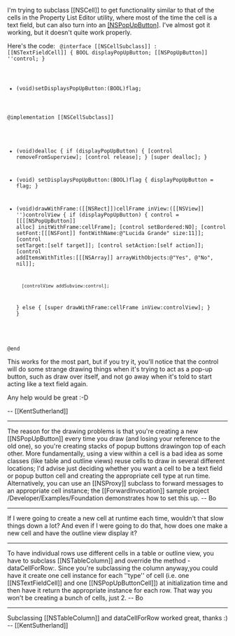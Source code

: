 I'm trying to subclass [[NSCell]] to get functionality similar to that of the cells in the Property List Editor utility, where most of the time the cell is a text field, but can also turn into an [[NSPopUpButton]](Cell). I've almost got it working, but it doesn't quite work properly.

Here's the code:
<code>
@interface [[NSCellSubclass]] : [[NSTextFieldCell]]
{
    BOOL displayPopUpButton;
    [[NSPopUpButton]] ''control;
}
- (void)setDisplaysPopUpButton:(BOOL)flag;

@implementation [[NSCellSubclass]]

- (void)dealloc
{
    if (displayPopUpButton)
    {
        [control removeFromSuperview];
        [control release];
    }
    [super dealloc];
}

- (void) setDisplaysPopUpButton:(BOOL)flag
{
    displayPopUpButton = flag;
}

- (void)drawWithFrame:([[NSRect]])cellFrame inView:([[NSView]] '')controlView
{
    if (displayPopUpButton)
    {
        control = [[[[NSPopUpButton]] alloc] initWithFrame:cellFrame];
        [control setBordered:NO];
        [control setFont:[[[NSFont]] fontWithName:@"Lucida Grande" size:11]];
        [control setTarget:[self target]];
        [control setAction:[self action]];
        [control addItemsWithTitles:[[[NSArray]] arrayWithObjects:@"Yes", @"No", nil]];
        
        [controlView addSubview:control];
    }
    else
    {
        [super drawWithFrame:cellFrame inView:controlView];
    }
}

@end
</code>

This works for the most part, but if you try it, you'll notice that the control will do some strange drawing things when it's trying to act as a pop-up button, such as draw over itself, and not go away when it's told to start acting like a text field again.

Any help would be great :-D

-- [[KentSutherland]]

----

The reason for the drawing problems is that you're creating a new [[NSPopUpButton]] every time you draw (and losing your reference to the old one), so you're creating stacks of popup buttons drawingon top of each other.  More fundamentally, using a view within a cell is a bad idea as some classes (like table and outline views) reuse cells to draw in several different locations; I'd advise just deciding whether you want a cell to be a text field or popup button cell and creating the appropriate cell type at run time.  Alternatively, you can use an [[NSProxy]] subclass to forward messages to an appropriate cell instance; the [[ForwardInvocation]] sample project /Developer/Examples/Foundation demonstrates how to set this up.  -- Bo

----

If I were going to create a new cell at runtime each time, wouldn't that slow things down a lot? And even if I were going to do that, how does one make a new cell and have the outline view display it?

----

To have individual rows use different cells in a table or outline view, you have to subclass [[NSTableColumn]] and override the method -dataCellForRow:.  Since you're subclassing the column anyway,you could have it create one cell instance for each ''type'' of cell (i.e. one [[NSTextFieldCell]] and one [[NSPopUpButtonCell]]) at initialization time and then have it return the appropriate instance for each row.  That way you won't be creating a bunch of cells, just 2.  -- Bo

----

Subclassing [[NSTableColumn]] and dataCellForRow worked great, thanks :) -- [[KentSutherland]]